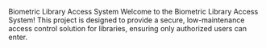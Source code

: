 Biometric Library Access System
Welcome to the Biometric Library Access System! This project is designed to provide a secure, low-maintenance access control solution for libraries, ensuring only authorized users can enter.
